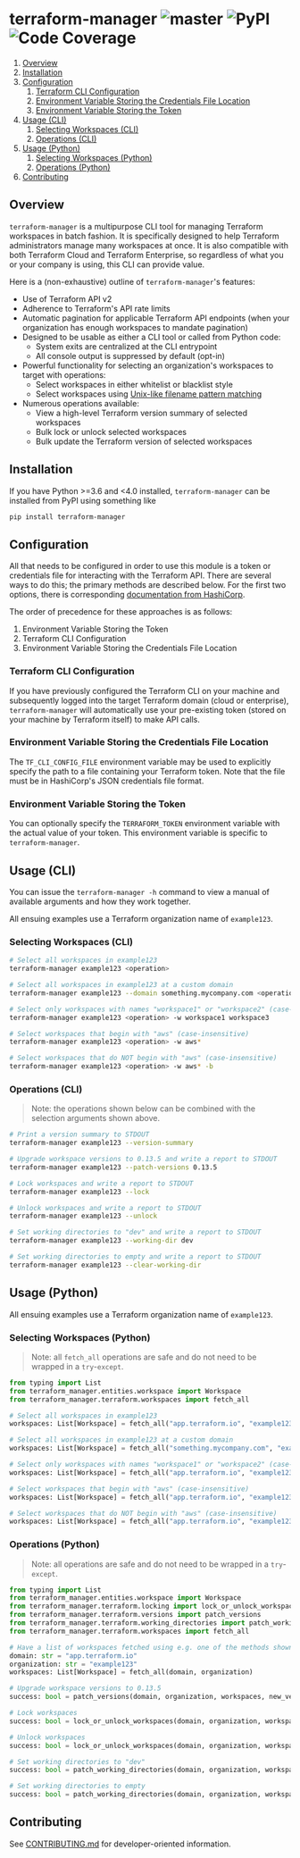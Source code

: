 # terraform-manager ![master](https://github.com/cooperwalbrun/terraform-manager/workflows/master/badge.svg) ![PyPI](https://img.shields.io/pypi/v/terraform-manager) ![Code Coverage](https://img.shields.io/badge/coverage-over%2095%25-blue)

1. [Overview](#overview)
2. [Installation](#installation)
3. [Configuration](#configuration)
    1. [Terraform CLI Configuration](#terraform-cli-configuration)
    2. [Environment Variable Storing the Credentials File Location](#environment-variable-storing-the-credentials-file-location)
    3. [Environment Variable Storing the Token](#environment-variable-storing-the-token)
4. [Usage (CLI)](#usage-cli)
    1. [Selecting Workspaces (CLI)](#selecting-workspaces-cli)
    2. [Operations (CLI)](#operations-cli)
5. [Usage (Python)](#usage-python)
    1. [Selecting Workspaces (Python)](#selecting-workspaces-python)
    2. [Operations (Python)](#operations-python)
6. [Contributing](#contributing)

## Overview

`terraform-manager` is a multipurpose CLI tool for managing Terraform workspaces in batch fashion.
It is specifically designed to help Terraform administrators manage many workspaces at once. It is
also compatible with both Terraform Cloud and Terraform Enterprise, so regardless of what you or
your company is using, this CLI can provide value.

Here is a (non-exhaustive) outline of `terraform-manager`'s features:

* Use of Terraform API v2
* Adherence to Terraform's API rate limits
* Automatic pagination for applicable Terraform API endpoints (when your organization has enough
  workspaces to mandate pagination)
* Designed to be usable as either a CLI tool or called from Python code:
    * System exits are centralized at the CLI entrypoint
    * All console output is suppressed by default (opt-in)
* Powerful functionality for selecting an organization's workspaces to target with operations:
    * Select workspaces in either whitelist or blacklist style
    * Select workspaces using [Unix-like filename pattern matching](https://docs.python.org/3/library/fnmatch.html)
* Numerous operations available:
    * View a high-level Terraform version summary of selected workspaces
    * Bulk lock or unlock selected workspaces
    * Bulk update the Terraform version of selected workspaces

## Installation

If you have Python >=3.6 and <4.0 installed, `terraform-manager` can be installed from PyPI using
something like

```bash
pip install terraform-manager
```

## Configuration

All that needs to be configured in order to use this module is a token or credentials file for
interacting with the Terraform API. There are several ways to do this; the primary methods are
described below. For the first two options, there is corresponding
[documentation from HashiCorp](https://www.terraform.io/docs/commands/cli-config.html).

The order of precedence for these approaches is as follows:
1. Environment Variable Storing the Token
2. Terraform CLI Configuration
3. Environment Variable Storing the Credentials File Location

### Terraform CLI Configuration

If you have previously configured the Terraform CLI on your machine and subsequently logged into the
target Terraform domain (cloud or enterprise), `terraform-manager` will automatically use your
pre-existing token (stored on your machine by Terraform itself) to make API calls.

### Environment Variable Storing the Credentials File Location

The `TF_CLI_CONFIG_FILE` environment variable may be used to explicitly specify the path to a
file containing your Terraform token. Note that the file must be in HashiCorp's JSON credentials
file format.

### Environment Variable Storing the Token

You can optionally specify the `TERRAFORM_TOKEN` environment variable with the actual value of your
token. This environment variable is specific to `terraform-manager`.

## Usage (CLI)

You can issue the `terraform-manager -h` command to view a manual of available arguments and how
they work together.

All ensuing examples use a Terraform organization name of `example123`.

### Selecting Workspaces (CLI)

```bash
# Select all workspaces in example123
terraform-manager example123 <operation>

# Select all workspaces in example123 at a custom domain
terraform-manager example123 --domain something.mycompany.com <operation>

# Select only workspaces with names "workspace1" or "workspace2" (case-insensitive)
terraform-manager example123 <operation> -w workspace1 workspace3

# Select workspaces that begin with "aws" (case-insensitive)
terraform-manager example123 <operation> -w aws*

# Select workspaces that do NOT begin with "aws" (case-insensitive)
terraform-manager example123 <operation> -w aws* -b
```

### Operations (CLI)

>Note: the operations shown below can be combined with the selection arguments shown above.

```bash
# Print a version summary to STDOUT
terraform-manager example123 --version-summary

# Upgrade workspace versions to 0.13.5 and write a report to STDOUT
terraform-manager example123 --patch-versions 0.13.5

# Lock workspaces and write a report to STDOUT
terraform-manager example123 --lock

# Unlock workspaces and write a report to STDOUT
terraform-manager example123 --unlock

# Set working directories to "dev" and write a report to STDOUT
terraform-manager example123 --working-dir dev

# Set working directories to empty and write a report to STDOUT
terraform-manager example123 --clear-working-dir
```

## Usage (Python)

All ensuing examples use a Terraform organization name of `example123`.

### Selecting Workspaces (Python)

>Note: all `fetch_all` operations are safe and do not need to be wrapped in a `try`-`except`.

```python
from typing import List
from terraform_manager.entities.workspace import Workspace
from terraform_manager.terraform.workspaces import fetch_all

# Select all workspaces in example123
workspaces: List[Workspace] = fetch_all("app.terraform.io", "example123")

# Select all workspaces in example123 at a custom domain
workspaces: List[Workspace] = fetch_all("something.mycompany.com", "example123")

# Select only workspaces with names "workspace1" or "workspace2" (case-insensitive)
workspaces: List[Workspace] = fetch_all("app.terraform.io", "example123", workspaces=["workspace1", "workspace2"])

# Select workspaces that begin with "aws" (case-insensitive)
workspaces: List[Workspace] = fetch_all("app.terraform.io", "example123", workspaces=["aws*"])

# Select workspaces that do NOT begin with "aws" (case-insensitive)
workspaces: List[Workspace] = fetch_all("app.terraform.io", "example123", workspaces=["aws*"], blacklist=True)
```

### Operations (Python)

>Note: all operations are safe and do not need to be wrapped in a `try`-`except`.

```python
from typing import List
from terraform_manager.entities.workspace import Workspace
from terraform_manager.terraform.locking import lock_or_unlock_workspaces
from terraform_manager.terraform.versions import patch_versions
from terraform_manager.terraform.working_directories import patch_working_directories
from terraform_manager.terraform.workspaces import fetch_all

# Have a list of workspaces fetched using e.g. one of the methods shown above
domain: str = "app.terraform.io"
organization: str = "example123"
workspaces: List[Workspace] = fetch_all(domain, organization)

# Upgrade workspace versions to 0.13.5
success: bool = patch_versions(domain, organization, workspaces, new_version="0.13.5")

# Lock workspaces
success: bool = lock_or_unlock_workspaces(domain, organization, workspaces, set_lock=True)

# Unlock workspaces
success: bool = lock_or_unlock_workspaces(domain, organization, workspaces, set_lock=False)

# Set working directories to "dev"
success: bool = patch_working_directories(domain, organization, workspaces, new_working_directory="dev")

# Set working directories to empty
success: bool = patch_working_directories(domain, organization, workspaces, new_working_directory=None)
```

## Contributing

See [CONTRIBUTING.md](CONTRIBUTING.md) for developer-oriented information.
